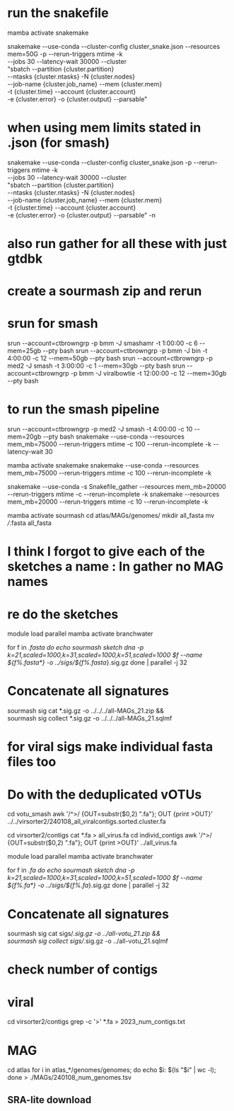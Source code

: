 # run the snakefile
mamba activate snakemake

snakemake --use-conda --cluster-config cluster_snake.json --resources mem=50G -p --rerun-triggers mtime -k \
--jobs 30 --latency-wait 30000 --cluster \
"sbatch --partition {cluster.partition} \
--ntasks {cluster.ntasks} -N {cluster.nodes} \
--job-name {cluster.job_name} --mem {cluster.mem} \
-t {cluster.time} --account {cluster.account} \
-e {cluster.error} -o {cluster.output} --parsable"

# when using mem limits stated in .json (for smash)
snakemake --use-conda --cluster-config cluster_snake.json -p --rerun-triggers mtime -k \
--jobs 30 --latency-wait 30000 --cluster \
"sbatch --partition {cluster.partition} \
--ntasks {cluster.ntasks} -N {cluster.nodes} \
--job-name {cluster.job_name} --mem {cluster.mem} \
-t {cluster.time} --account {cluster.account} \
-e {cluster.error} -o {cluster.output} --parsable" -n

# also run gather for all these with just gtdbk
# create a sourmash zip and rerun
# srun for smash
srun --account=ctbrowngrp -p bmm -J smashamr -t 1:00:00 -c 6 --mem=25gb --pty bash
srun --account=ctbrowngrp -p bmm -J bin -t 4:00:00 -c 12 --mem=50gb --pty bash
srun --account=ctbrowngrp -p med2 -J smash -t 3:00:00 -c 1 --mem=30gb --pty bash
srun --account=ctbrowngrp -p bmm -J viralbowtie -t 12:00:00 -c 12 --mem=30gb --pty bash


# to run the smash pipeline
srun --account=ctbrowngrp -p med2 -J smash -t 4:00:00 -c 10 --mem=20gb --pty bash
snakemake --use-conda --resources mem_mb=75000 --rerun-triggers mtime -c 100 --rerun-incomplete -k --latency-wait 30

mamba activate snakemake
snakemake --use-conda --resources mem_mb=75000 --rerun-triggers mtime -c 100 --rerun-incomplete -k 


snakemake --use-conda -s Snakefile_gather --resources mem_mb=20000 --rerun-triggers mtime -c --rerun-incomplete -k
snakemake --resources mem_mb=20000 --rerun-triggers mtime -c 10 --rerun-incomplete -k

mamba activate sourmash 
cd atlas/MAGs/genomes/
mkdir all_fasta
mv */*.fasta all_fasta

<!-- # We want to sketch individually bc otherwise 1 signature per contig, not per MAG
cd all_fasta
module load parallel
for i in $("*.fasta") ; do echo sourmash sketch dna -p k=21,scaled=1000 $i ; done | parallel -j 32  -->

# I think I forgot to give each of the sketches a name : In gather no MAG names
# re do the sketches 
module load parallel
mamba activate branchwater

for f in *.fasta
do
echo sourmash sketch dna -p k=21,scaled=1000,k=31,scaled=1000,k=51,scaled=1000 $f --name ${f%.fasta*} -o ../sigs/${f%.fasta*}.sig.gz
done | parallel -j 32

# Concatenate all signatures
sourmash sig cat *.sig.gz -o ../../../all-MAGs_21.zip && \
sourmash sig collect *.sig.gz -o ../../../all-MAGs_21.sqlmf

# for viral sigs make individual fasta files too
# Do with the deduplicated vOTUs 
cd votu_smash
awk '/^>/ {OUT=substr($0,2) ".fa"}; OUT {print >OUT}' ../../virsorter2/240108_all_viralcontigs.sorted.cluster.fa

cd virsorter2/contigs
cat *.fa > all_virus.fa
cd individ_contigs
awk '/^>/ {OUT=substr($0,2) ".fa"}; OUT {print >OUT}' ../all_virus.fa

module load parallel
mamba activate branchwater

for f in *.fa
do
echo sourmash sketch dna -p k=21,scaled=1000,k=31,scaled=1000,k=51,scaled=1000 $f --name ${f%.fa*} -o ../sigs/${f%.fa*}.sig.gz
done | parallel -j 32

# Concatenate all signatures
sourmash sig cat sigs/*.sig.gz -o ../all-votu_21.zip && \
sourmash sig collect sigs/*.sig.gz -o ../all-votu_21.sqlmf

# check number of contigs
# viral
cd virsorter2/contigs
grep -c '>' *.fa > 2023_num_contigs.txt

# MAG  
cd atlas
for i in atlas_*/genomes/genomes; do echo $i: $(ls "$i" | wc -l); done > ./MAGs/240108_num_genomes.tsv

<!-- # Probably easier to make a list of the db to use
python /home/ctbrown/scratch/2022-database-covers/make-db-cover.py \
/group/ctbrowngrp2/scratch/annie/2023-swine-sra/atlas/MAGs/all-MAGs_21.zip \
-o mags.k21.cover.zip --scaled=10000 -k 21 -->
<!-- 
mkdir -p mags.k21.cover.d
cd mags.k21.cover.d 
sourmash sig split ../mags.k21.cover.zip -E .sig.gz
cd ..
find $(pwd)/mags.k21.cover.d -type f > list.mags.k21.cover.txt
cat list.mags.k21.cover.txt /home/ctbrown/scratch/2022-database-covers/list.gtdb-rs214.k21.cover.txt >> list.mags-gtdb-r214.k21.cover.txt -->


## SRA-lite download 

